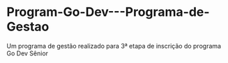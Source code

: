 # Program-Go-Dev---Programa-de-Gestao
Um programa de gestão realizado para 3ª etapa de inscrição do programa Go Dev Sênior
